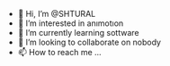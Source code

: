 - 👋 Hi, I’m @SHTURAL
- 👀 I’m interested in anımotıon
- 🌱 I’m currently learning sottware
- 💞️ I’m looking to collaborate on nobody
- 📫 How to reach me ...

<!---
SHTURAL/SHTURAL is a ✨ special ✨ repository because its `README.md` (this file) appears on your GitHub profile.
You can click the Preview link to take a look at your changes.
--->
